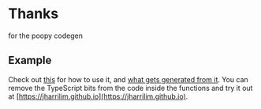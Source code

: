 # Thanks

for the poopy codegen

## Example

Check out [this](./example/index.js) for how to use it, and [what gets generated from it](./example/generated/page.ts). You can remove the TypeScript bits from the code inside the functions and try it out at [https://jharrilim.github.io](https://jharrilim.github.io).
